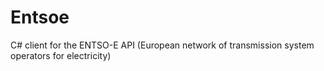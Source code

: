 # Entsoe
C# client for the ENTSO-E API (European network of transmission system operators for electricity)